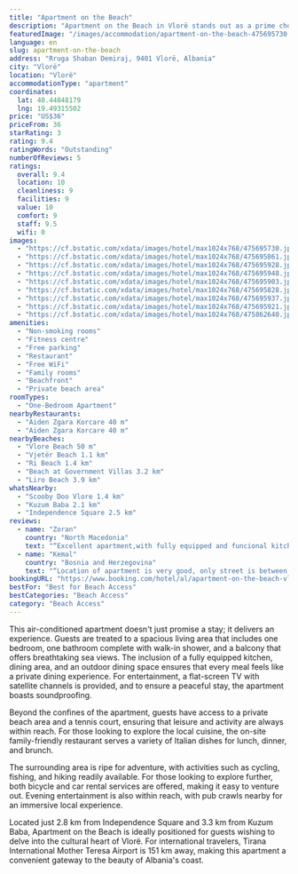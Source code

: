 ```yaml
---
title: "Apartment on the Beach"
description: "Apartment on the Beach in Vlorë stands out as a prime choice for travelers seeking a blend of comfort, convenience, and scenic beauty."
featuredImage: "/images/accommodation/apartment-on-the-beach-475695730.jpg"
language: en
slug: apartment-on-the-beach
address: "Rruga Shaban Demiraj, 9401 Vlorë, Albania"
city: "Vlorë"
location: "Vlorë"
accommodationType: "apartment"
coordinates:
  lat: 40.44848179
  lng: 19.49315502
price: "US$36"
priceFrom: 36
starRating: 3
rating: 9.4
ratingWords: "Outstanding"
numberOfReviews: 5
ratings:
  overall: 9.4
  location: 10
  cleanliness: 9
  facilities: 9
  value: 10
  comfort: 9
  staff: 9.5
  wifi: 0
images:
  - "https://cf.bstatic.com/xdata/images/hotel/max1024x768/475695730.jpg?k=2e92d8d3fde4c32711ea83282b2b5f63fb1c366e0fd95057fa6a9c7f8d602727&o=&hp=1"
  - "https://cf.bstatic.com/xdata/images/hotel/max1024x768/475695861.jpg?k=004c639d9531f0f54c283e826e01b9644f902ae748b06bdd63d234db1e58e7f2&o=&hp=1"
  - "https://cf.bstatic.com/xdata/images/hotel/max1024x768/475695928.jpg?k=c3f3f0fab7756c8d8e5688dc83197505b74a2aaf04bca975bf5c4b699e5f6e1a&o=&hp=1"
  - "https://cf.bstatic.com/xdata/images/hotel/max1024x768/475695948.jpg?k=b4bad0e6a7bb9e96139c8caef784069a5a1eb18df681ba1d786ff3231f174141&o=&hp=1"
  - "https://cf.bstatic.com/xdata/images/hotel/max1024x768/475695903.jpg?k=06cfaebea00c0a676f4d40018a33ffd2ab02bee3a65851ecf85c3a87b5761bbc&o=&hp=1"
  - "https://cf.bstatic.com/xdata/images/hotel/max1024x768/475695828.jpg?k=e987e264d0cd55d34f7b8246505140d377a5adf916681386a6c61baa63113bec&o=&hp=1"
  - "https://cf.bstatic.com/xdata/images/hotel/max1024x768/475695937.jpg?k=f737c913d71d32581ec0f668ecd0194ecee9d2192d7babb2e6d789018aea7fbc&o=&hp=1"
  - "https://cf.bstatic.com/xdata/images/hotel/max1024x768/475695921.jpg?k=e484a034a9120ff3bdffb62556266e59bb7c75af4edd1ad7508695b7732b4aa4&o=&hp=1"
  - "https://cf.bstatic.com/xdata/images/hotel/max1024x768/475862640.jpg?k=9e01455fa38ebfb47687ef272fb8784a13b92e9a8c409387bb6e3d8c8deff991&o=&hp=1"
amenities:
  - "Non-smoking rooms"
  - "Fitness centre"
  - "Free parking"
  - "Restaurant"
  - "Free WiFi"
  - "Family rooms"
  - "Beachfront"
  - "Private beach area"
roomTypes:
  - "One-Bedroom Apartment"
nearbyRestaurants:
  - "Aiden Zgara Korcare 40 m"
  - "Aiden Zgara Korcare 40 m"
nearbyBeaches:
  - "Vlore Beach 50 m"
  - "Vjetër Beach 1.1 km"
  - "Ri Beach 1.4 km"
  - "Beach at Government Villas 3.2 km"
  - "Liro Beach 3.9 km"
whatsNearby:
  - "Scooby Doo Vlore 1.4 km"
  - "Kuzum Baba 2.1 km"
  - "Independence Square 2.5 km"
reviews:
  - name: "Zoran"
    country: "North Macedonia"
    text: "“Excellent apartment,with fully equipped and funcional kitchen,а terrace with sea view where we had our morning coffee,kind owners”"
  - name: "Kemal"
    country: "Bosnia and Herzegovina"
    text: "“Location of apartment is very good, only street is between apartment and sea, and nearest beach is just 150 meters from it, so there is no need to use car at all. Place is nice and clean and host is online for any additional wish. Also nearby are...”"
bookingURL: "https://www.booking.com/hotel/al/apartment-on-the-beach-vlore.en-gb.html?aid=8035640"
bestFor: "Best for Beach Access"
bestCategories: "Beach Access"
category: "Beach Access"
---
```


This air-conditioned apartment doesn't just promise a stay; it delivers an experience. Guests are treated to a spacious living area that includes one bedroom, one bathroom complete with walk-in shower, and a balcony that offers breathtaking sea views. The inclusion of a fully equipped kitchen, dining area, and an outdoor dining space ensures that every meal feels like a private dining experience. For entertainment, a flat-screen TV with satellite channels is provided, and to ensure a peaceful stay, the apartment boasts soundproofing.

Beyond the confines of the apartment, guests have access to a private beach area and a tennis court, ensuring that leisure and activity are always within reach. For those looking to explore the local cuisine, the on-site family-friendly restaurant serves a variety of Italian dishes for lunch, dinner, and brunch.

The surrounding area is ripe for adventure, with activities such as cycling, fishing, and hiking readily available. For those looking to explore further, both bicycle and car rental services are offered, making it easy to venture out. Evening entertainment is also within reach, with pub crawls nearby for an immersive local experience.

Located just 2.8 km from Independence Square and 3.3 km from Kuzum Baba, Apartment on the Beach is ideally positioned for guests wishing to delve into the cultural heart of Vlorë. For international travelers, Tirana International Mother Teresa Airport is 151 km away, making this apartment a convenient gateway to the beauty of Albania's coast.